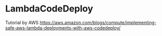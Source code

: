 # LambdaCodeDeploy


Tutorial by AWS https://aws.amazon.com/blogs/compute/implementing-safe-aws-lambda-deployments-with-aws-codedeploy/